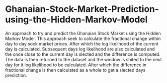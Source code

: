 # Ghanaian-Stock-Market-Prediction-using-the-Hidden-Markov-Model
An approach to try and predict the Ghanaian Stock Market using the Hidden Markov Model.
This approach seek to calculate the fractional change within day to day sock market prices.
After which the log likelihood of the current day is calculated. 
Subsequent days log likelihood are also calculated and the once close to the current day is slected and the difference is computed.
The data is then returned to the dataset and the window is shited to the next day for it log likelihood to be calculated.
After which the difference in fractional change is then calculated as a whole to get a slected days prediction.

